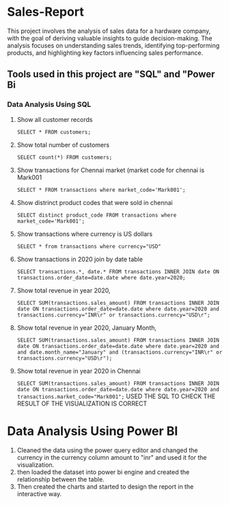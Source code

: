 # Sales-Report
This project involves the analysis of sales data for a hardware company, with the goal of deriving valuable insights to guide decision-making. The analysis focuses on understanding sales trends, identifying top-performing products, and highlighting key factors influencing sales performance. 
## Tools used in this project are "SQL" and "Power Bi


### Data Analysis Using SQL

1. Show all customer records

    `SELECT * FROM customers;`

1. Show total number of customers

    `SELECT count(*) FROM customers;`

1. Show transactions for Chennai market (market code for chennai is Mark001

    `SELECT * FROM transactions where market_code='Mark001';`

1. Show distrinct product codes that were sold in chennai

    `SELECT distinct product_code FROM transactions where market_code='Mark001';`

1. Show transactions where currency is US dollars

    `SELECT * from transactions where currency="USD"`

1. Show transactions in 2020 join by date table

    `SELECT transactions.*, date.* FROM transactions INNER JOIN date ON transactions.order_date=date.date where date.year=2020;`

1. Show total revenue in year 2020,

    `SELECT SUM(transactions.sales_amount) FROM transactions INNER JOIN date ON transactions.order_date=date.date where date.year=2020 and transactions.currency="INR\r" or transactions.currency="USD\r";`
	
1. Show total revenue in year 2020, January Month,

    `SELECT SUM(transactions.sales_amount) FROM transactions INNER JOIN date ON transactions.order_date=date.date where date.year=2020 and and date.month_name="January" and (transactions.currency="INR\r" or transactions.currency="USD\r");`

1. Show total revenue in year 2020 in Chennai

    `SELECT SUM(transactions.sales_amount) FROM transactions INNER JOIN date ON transactions.order_date=date.date where date.year=2020
and transactions.market_code="Mark001";`
USED THE SQL TO CHECK THE RESULT OF THE VISUALIZATION IS CORRECT


Data Analysis Using Power BI
============================
1) Cleaned the data using the power query editor and changed the currency in the currency column amount to "inr" and used it for the visualization.
2) then loaded the dataset into power bi engine and created the relationship between the table.
3) Then created the charts and started to design the report in the interactive way. 

